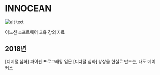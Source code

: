 # INNOCEAN
![alt text](http://www.innocean.com/imgs/img_logo.svg "INNOCEAN WORLDWIDE")

이노션 소프트웨어 교육 강의 자료

## 2018년

[디지털 심화] 파이썬 프로그래밍 입문
[디지털 심화] 상상을 현실로 만드는, 나도 메이커스

